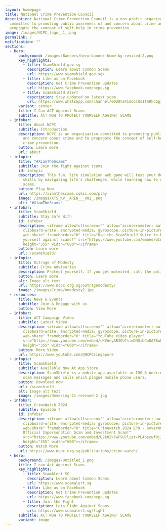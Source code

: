 ```yaml
---
layout: homepage
title: National Crime Prevention Council
description: National Crime Prevention Council is a non-profit organization
  committed to promoting public awareness of and concern about crime and to
  propagate the concept of self-help in crime prevention.
image: /images/NCPC_logo__1_.png
permalink: /
notification: ""
sections:
  - hero:
      background: /images/Banners/hero-banner-home-bg-revised-2.png
      key_highlights:
        - title: ScamShield.gov.sg
          description: Learn about Common Scams
          url: https://www.scamshield.gov.sg/
        - title: Like us on Facebook
          description: Get Crime Prevention updates
          url: https://www.facebook.com/ncpc.sg
        - title: ScamShield Alert
          description: Stay updated on latest scam
          url: https://www.whatsapp.com/channel/0029Va4imcoCRs1thRkcGg1b
      variant: center
      title: I Can ACT Against Scams
      subtitle: ACT NOW TO PROTECT YOURSELF AGAINST SCAMS
  - infobar:
      title: About NCPC
      subtitle: Introduction
      description: NCPC is an organisation committed to promoting public awareness of
        and concern about crime and to propagate the concept of self-help in
        crime prevention.
      button: Learn more
      url: about
  - infopic:
      title: "#XiamTheScams"
      subtitle: Join the fight against scams
      id: infopic
      description: This fun, life simulation web game will test your decision-making
        skills by navigating life's challenges, while learning how to avoid
        scams.
      button: Play Now
      url: https://xiamthescams.sqkii.com/play
      image: /images/XTS_KV__AREN___002_.png
      alt: "#XiamTheScams"
  - infobar:
      title: ScamShield
      subtitle: Stay Safe With
      id: infobar
      description: <iframe allowfullscreen="" allow="accelerometer; autoplay;
        clipboard-write; encrypted-media; gyroscope; picture-in-picture;
        web-share" frameborder="0" title="Use the ScamShield Suite to Protect
        yourself against scams!" src="https://www.youtube.com/embed/bIAo--B3V3A"
        height="355" width="600"></iframe>
      button: Learn more
      url: /scamshield/
  - infopic:
      title: Outrage of Modesty
      subtitle: Crime Advisories
      description: Protect yourself. If you get molested, call the police.
      button: Learn more
      alt: Image alt text
      url: https://www.ncpc.org.sg/outragemodesty/
      image: /images/Crime/omodesty2.jpg
  - resources:
      title: News & Events
      subtitle: Join & Engage with us
      button: View More
  - infobar:
      title: ACT Campaign Video
      subtitle: Latest Video
      description: <iframe allowfullscreen="" allow="accelerometer; autoplay;
        clipboard-write; encrypted-media; gyroscope; picture-in-picture;
        web-share" frameborder="0" title="YouTube video player"
        src="https://www.youtube.com/embed/cKVAeyAR3OU?si=DNOibGa0A7Bw0MXc"
        height="355" width="600"></iframe>
      button: More Video
      url: https://www.youtube.com/@NCPCsingapore
  - infopic:
      title: ScamShield
      subtitle: Available Now At App Store
      description: ScamShield is a mobile app available in IOS & Andriod that fight
        scam messages and calls which plague mobile phone users.
      button: Download now
      url: /scamshield
      alt: Image alt text
      image: /images/Home/img-21-revised-2.jpg
  - infobar:
      title: CrimeWatch 2024
      subtitle: Episode 7
      id: infobar
      description: <iframe allowfullscreen="" allow="accelerometer; autoplay;
        clipboard-write; encrypted-media; gyroscope; picture-in-picture;
        web-share" frameborder="0" title="Crimewatch 2024 EP8 - Government
        Official Impersonation Scam and Investment Scam!"
        src="https://www.youtube.com/embed/U2k0ZkFwFSU?list=PL4bszwf0jJI7v_CVRgQvtE5osYtrM-VqV"
        height="355" width="600"></iframe>
      button: Watch More
      url: https://www.ncpc.org.sg/publications/crime-watch/
  - hero:
      background: /images/Untitled_1.png
      title: I can Act Against Scams
      key_highlights:
        - title: ScamAlert SG
          description: Learn about Common Scams
          url: https://www.scamalert.sg
        - title: Like us on Facebook
          description: Get Crime Prevention updates
          url: https://www.facebook.com/ncpc.sg
        - title: Join the Fight
          description: Lets Fight Against Scams
          url: https://www.scamalert.sg/fight
      subtitle: ACT NOW TO PROTECT YOURSELF AGAINST SCAMS
      variant: image
---
```

